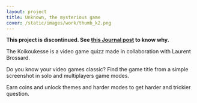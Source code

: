 ```yaml
---
layout: project
title: Unknown, the mysterious game
cover: /static/images/work/thumb_k2.png
---
```


**This project is discontinued. See [this Journal post](/2013/09/launching-new-website-and-company-news) to know why.**

The Koikoukesse is a video game quizz made in collaboration with Laurent Brossard.

Do you know your video games classic? Find the game title from a simple screenshot in solo and multiplayers game modes.

Earn coins and unlock themes and harder modes to get harder and trickier question.
